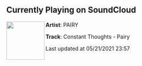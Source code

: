 ## Currently Playing on SoundCloud

[<img align="left" width="100" src="https://i1.sndcdn.com/artworks-000644626342-gk5zpm-t500x500.jpg">](https://soundcloud.com/pairymusic/constant-thoughts-pairy)

**Artist**: PAIRY 

**Track**: Constant Thoughts - Pairy

Last updated at 05/21/2021 23:57
